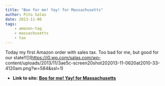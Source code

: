 ```yaml
---
title: "Boo for me! Yay! for Massachusetts"
author: Pito Salas
date: 2013-11-06
tags:
    - amazon-tag
    - massachusetts
    - tax
---
```


Today my first Amazon order with sales tax. Too bad for me, but good for our
state!![](https://i0.wp.com/salas.com/wp-
content/uploads/2013/11/3ae5c-screen20shot202013-11-0620at2010-33-4120am.png?w=584&ssl=1)




* **Link to site:** **[Boo for me! Yay! for Massachusetts](None)**
